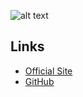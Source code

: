 ![alt text](http://manga-project.ga/images/manga_project_trans_git.png "MANGA PROJECT")

## Links
- [Official Site](http://manga-project.ga/)
- [GitHub](https://github.com/kyufox/manga)
